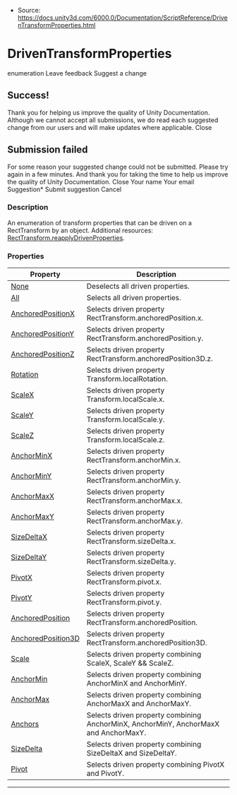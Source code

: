 * Source: https://docs.unity3d.com/6000.0/Documentation/ScriptReference/DrivenTransformProperties.html

# DrivenTransformProperties
enumeration
Leave feedback
Suggest a change
## Success!
Thank you for helping us improve the quality of Unity Documentation. Although we cannot accept all submissions, we do read each suggested change from our users and will make updates where applicable.
Close
## Submission failed
For some reason your suggested change could not be submitted. Please <a>try again</a> in a few minutes. And thank you for taking the time to help us improve the quality of Unity Documentation.
Close
Your name Your email Suggestion* Submit suggestion
Cancel
### Description
An enumeration of transform properties that can be driven on a RectTransform by an object.
Additional resources: [RectTransform.reapplyDrivenProperties](https://docs.unity3d.com/6000.0/Documentation/ScriptReference/RectTransform-reapplyDrivenProperties.html).
### Properties
Property | Description  
---|---  
[None](https://docs.unity3d.com/6000.0/Documentation/ScriptReference/DrivenTransformProperties.None.html) | Deselects all driven properties.  
[All](https://docs.unity3d.com/6000.0/Documentation/ScriptReference/DrivenTransformProperties.All.html) | Selects all driven properties.  
[AnchoredPositionX](https://docs.unity3d.com/6000.0/Documentation/ScriptReference/DrivenTransformProperties.AnchoredPositionX.html) | Selects driven property RectTransform.anchoredPosition.x.  
[AnchoredPositionY](https://docs.unity3d.com/6000.0/Documentation/ScriptReference/DrivenTransformProperties.AnchoredPositionY.html) | Selects driven property RectTransform.anchoredPosition.y.  
[AnchoredPositionZ](https://docs.unity3d.com/6000.0/Documentation/ScriptReference/DrivenTransformProperties.AnchoredPositionZ.html) | Selects driven property RectTransform.anchoredPosition3D.z.  
[Rotation](https://docs.unity3d.com/6000.0/Documentation/ScriptReference/DrivenTransformProperties.Rotation.html) | Selects driven property Transform.localRotation.  
[ScaleX](https://docs.unity3d.com/6000.0/Documentation/ScriptReference/DrivenTransformProperties.ScaleX.html) | Selects driven property Transform.localScale.x.  
[ScaleY](https://docs.unity3d.com/6000.0/Documentation/ScriptReference/DrivenTransformProperties.ScaleY.html) | Selects driven property Transform.localScale.y.  
[ScaleZ](https://docs.unity3d.com/6000.0/Documentation/ScriptReference/DrivenTransformProperties.ScaleZ.html) | Selects driven property Transform.localScale.z.  
[AnchorMinX](https://docs.unity3d.com/6000.0/Documentation/ScriptReference/DrivenTransformProperties.AnchorMinX.html) | Selects driven property RectTransform.anchorMin.x.  
[AnchorMinY](https://docs.unity3d.com/6000.0/Documentation/ScriptReference/DrivenTransformProperties.AnchorMinY.html) | Selects driven property RectTransform.anchorMin.y.  
[AnchorMaxX](https://docs.unity3d.com/6000.0/Documentation/ScriptReference/DrivenTransformProperties.AnchorMaxX.html) | Selects driven property RectTransform.anchorMax.x.  
[AnchorMaxY](https://docs.unity3d.com/6000.0/Documentation/ScriptReference/DrivenTransformProperties.AnchorMaxY.html) | Selects driven property RectTransform.anchorMax.y.  
[SizeDeltaX](https://docs.unity3d.com/6000.0/Documentation/ScriptReference/DrivenTransformProperties.SizeDeltaX.html) | Selects driven property RectTransform.sizeDelta.x.  
[SizeDeltaY](https://docs.unity3d.com/6000.0/Documentation/ScriptReference/DrivenTransformProperties.SizeDeltaY.html) | Selects driven property RectTransform.sizeDelta.y.  
[PivotX](https://docs.unity3d.com/6000.0/Documentation/ScriptReference/DrivenTransformProperties.PivotX.html) | Selects driven property RectTransform.pivot.x.  
[PivotY](https://docs.unity3d.com/6000.0/Documentation/ScriptReference/DrivenTransformProperties.PivotY.html) | Selects driven property RectTransform.pivot.y.  
[AnchoredPosition](https://docs.unity3d.com/6000.0/Documentation/ScriptReference/DrivenTransformProperties.AnchoredPosition.html) | Selects driven property RectTransform.anchoredPosition.  
[AnchoredPosition3D](https://docs.unity3d.com/6000.0/Documentation/ScriptReference/DrivenTransformProperties.AnchoredPosition3D.html) | Selects driven property RectTransform.anchoredPosition3D.  
[Scale](https://docs.unity3d.com/6000.0/Documentation/ScriptReference/DrivenTransformProperties.Scale.html) | Selects driven property combining ScaleX, ScaleY && ScaleZ.  
[AnchorMin](https://docs.unity3d.com/6000.0/Documentation/ScriptReference/DrivenTransformProperties.AnchorMin.html) | Selects driven property combining AnchorMinX and AnchorMinY.  
[AnchorMax](https://docs.unity3d.com/6000.0/Documentation/ScriptReference/DrivenTransformProperties.AnchorMax.html) | Selects driven property combining AnchorMaxX and AnchorMaxY.  
[Anchors](https://docs.unity3d.com/6000.0/Documentation/ScriptReference/DrivenTransformProperties.Anchors.html) | Selects driven property combining AnchorMinX, AnchorMinY, AnchorMaxX and AnchorMaxY.  
[SizeDelta](https://docs.unity3d.com/6000.0/Documentation/ScriptReference/DrivenTransformProperties.SizeDelta.html) | Selects driven property combining SizeDeltaX and SizeDeltaY.  
[Pivot](https://docs.unity3d.com/6000.0/Documentation/ScriptReference/DrivenTransformProperties.Pivot.html) | Selects driven property combining PivotX and PivotY.  
* * *

